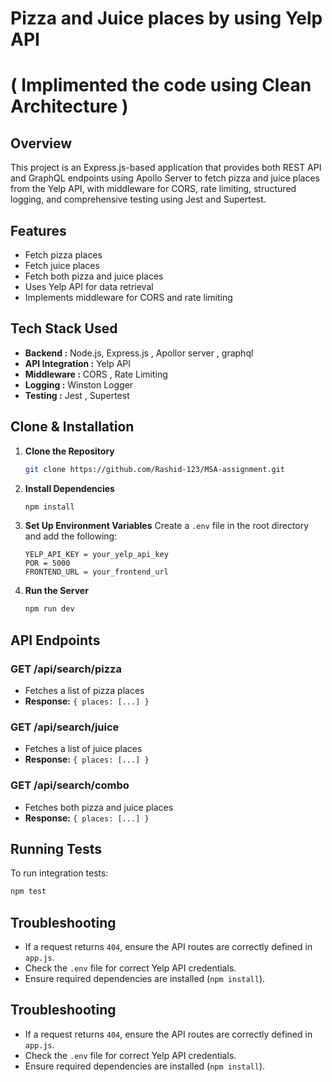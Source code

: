 # Pizza and Juice places by using Yelp API

# ( Implimented the code using  Clean Architecture )

## Overview
This project is an Express.js-based application that provides both REST API and GraphQL endpoints using Apollo Server to fetch pizza and juice places from the Yelp API, with middleware for CORS, rate limiting, structured logging, and comprehensive testing using Jest and Supertest.



## Features
- Fetch pizza places
- Fetch juice places
- Fetch both pizza and juice places
- Uses Yelp API for data retrieval
- Implements middleware for CORS and rate limiting

## Tech Stack Used
- **Backend :** Node.js,  Express.js , Apollor server , graphql
- **API Integration :**   Yelp API
- **Middleware :**  CORS , Rate Limiting
- **Logging :**    Winston Logger
- **Testing :**   Jest , Supertest

## Clone & Installation
1. **Clone the Repository**
   ```sh
   git clone https://github.com/Rashid-123/MSA-assignment.git
   ```
2. **Install Dependencies**
   ```sh
   npm install
   ```
3. **Set Up Environment Variables**
   Create a `.env` file in the root directory and add the following:
   ```env
   YELP_API_KEY = your_yelp_api_key
   POR = 5000
   FRONTEND_URL = your_frontend_url
   ```
4. **Run the Server**
   ```sh
   npm run dev
   ```

## API Endpoints
### **GET /api/search/pizza**
- Fetches a list of pizza places
- **Response:** `{ places: [...] }`

### **GET /api/search/juice**
- Fetches a list of juice places
- **Response:** `{ places: [...] }`

### **GET /api/search/combo**
- Fetches both pizza and juice places
- **Response:** `{ places: [...] }`

## Running Tests
To run integration tests:
```sh
npm test
```

## Troubleshooting
- If a request returns `404`, ensure the API routes are correctly defined in `app.js`.
- Check the `.env` file for correct Yelp API credentials.
- Ensure required dependencies are installed (`npm install`).



## Troubleshooting
- If a request returns `404`, ensure the API routes are correctly defined in `app.js`.
- Check the `.env` file for correct Yelp API credentials.
- Ensure required dependencies are installed (`npm install`).

